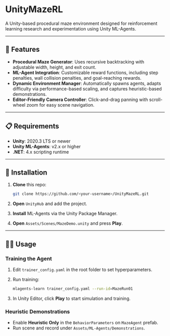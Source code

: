 # UnityMazeRL

A Unity-based procedural maze environment designed for reinforcement learning research and experimentation using Unity ML-Agents.

---

## 🔧 Features

* **Procedural Maze Generator**: Uses recursive backtracking with adjustable width, height, and exit count.
* **ML-Agent Integration**: Customizable reward functions, including step penalties, wall collision penalties, and goal-reaching rewards.
* **Dynamic Environment Manager**: Automatically spawns agents, adapts difficulty via performance-based scaling, and captures heuristic-based demonstrations.
* **Editor-Friendly Camera Controller**: Click-and-drag panning with scroll-wheel zoom for easy scene navigation.

---

## 📋 Requirements

* **Unity**: 2020.3 LTS or newer
* **Unity ML-Agents**: v2.x or higher
* **.NET**: 4.x scripting runtime

---

## 🚀 Installation

1. **Clone** this repo:

   ```bash
   git clone https://github.com/<your-username>/UnityMazeRL.git
   ```
2. **Open** `UnityHub` and add the project.
3. **Install** ML-Agents via the Unity Package Manager.
4. **Open** `Assets/Scenes/MazeDemo.unity` and press **Play**.

---

## 🏋️‍♂️ Usage

### Training the Agent

1. Edit `trainer_config.yaml` in the root folder to set hyperparameters.
2. Run training:

   ```bash
   mlagents-learn trainer_config.yaml --run-id=MazeRun01
   ```
3. In Unity Editor, click **Play** to start simulation and training.

### Heuristic Demonstrations

* Enable **Heuristic Only** in the `BehaviorParameters` on `MazeAgent` prefab.
* Run scene and record under `Assets/ML-Agents/Demonstrations`.
